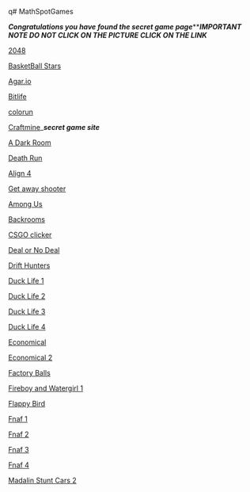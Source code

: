 q# MathSpotGames

***Congratulations you have found the secret game page********IMPORTANT NOTE DO NOT CLICK ON THE PICTURE CLICK ON THE LINK***

[2048](https://abc6782.github.io/games/2048/index.html)       


[BasketBall Stars](https://abc6782.github.io/games/basketball-stars/index.html) 



[Agar.io](https://abc6782.github.io/games/circle/index.html) 


[Bitlife](https://abc6782.github.io/games/bitlife/index.html) 


[colorun](https://abc6782.github.io/games/colorun/index.html) 


[Craftmine](https://abc6782.github.io/games/craftmine/index.html)_***secret game site***



[A Dark Room](https://abc6782.github.io/games/adarkroom/index.html) 

[Death Run](https://abc6782.github.io/games/death-run-3d/index.html)



 [Align 4](https://abc6782.github.io/games/align-4/index.html)


[Get away shooter](https://abc6782.github.io/games/getaway-shootout/index.html)

[Among Us](https://abc6782.github.io/games/among-us/index.html)

[Backrooms](https://abc6782.github.io/games/backrooms/index.html)

[CSGO clicker](https://abc6782.github.io/games/csgo-clicker/index.html)

[Deal or No Deal](https://abc6782.github.io/games/deal-or-no-deal/index.html)

[Drift Hunters](https://abc6782.github.io/games/drift-hunters/index.html)

[Duck Life 1](https://abc6782.github.io/games/ducklife/index.html)

[Duck Life 2](https://abc6782.github.io/games/ducklife2/index.html)

[Duck Life 3](https://abc6782.github.io/games/ducklife3/index.html)

[Duck Life 4](https://abc6782.github.io/games/ducklife4/index.html)

[Economical](https://abc6782.github.io/games/economical/index.html)

[Economical 2](https://abc6782.github.io/games/economical2/index.html)

[Factory Balls](https://abc6782.github.io/games/factoryballs/index.html)

[Fireboy and Watergirl 1](https://abc6782.github.io/games/fireboy-and-watergirl-forest-temple/index.html)

[Flappy Bird](https://abc6782.github.io/games/flappy-bird/index.html)

[Fnaf 1](https://abc6782.github.io/games/fnaf/fnaf-1/index.html)

[Fnaf 2](https://abc6782.github.io/games/fnaf/fnaf-2/index.html)

[Fnaf 3](https://abc6782.github.io/games/fnaf/fnaf-3/index.html)

[Fnaf 4](https://abc6782.github.io/games/fnaf/fnaf-4/index.html)

[Madalin Stunt Cars 2](https://abc6782.github.io/games/madalin-stunt-cars-2/index.html)



